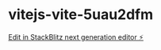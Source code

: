 # vitejs-vite-5uau2dfm

[Edit in StackBlitz next generation editor ⚡️](https://stackblitz.com/~/github.com/DanuchiTheSorcerer/vitejs-vite-5uau2dfm)